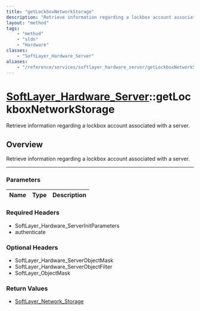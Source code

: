 ```yaml
---
title: "getLockboxNetworkStorage"
description: "Retrieve information regarding a lockbox account associated with a server."
layout: "method"
tags:
    - "method"
    - "sldn"
    - "Hardware"
classes:
    - "SoftLayer_Hardware_Server"
aliases:
    - "/reference/services/softlayer_hardware_server/getLockboxNetworkStorage"
---
```

# [SoftLayer_Hardware_Server](/reference/services/SoftLayer_Hardware_Server)::getLockboxNetworkStorage


Retrieve information regarding a lockbox account associated with a server.


## Overview 
Retrieve information regarding a lockbox account associated with a server.

-----

### Parameters 
|Name | Type | Description |
| --- | --- | --- |


### Required Headers
* SoftLayer_Hardware_ServerInitParameters
* authenticate


### Optional Headers
* SoftLayer_Hardware_ServerObjectMask
* SoftLayer_Hardware_ServerObjectFilter
* SoftLayer_ObjectMask

### Return Values
* <a href='/reference/datatypes/SoftLayer_Network_Storage'>SoftLayer_Network_Storage </a>




